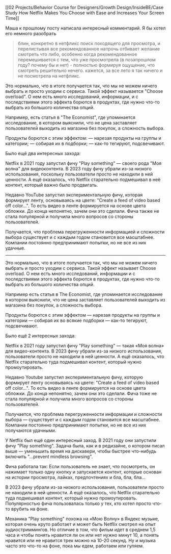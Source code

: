 [[02 Projects/Behavior Course for Designers/Growth Design/InsideBE/Case Study How Netflix Makes You Choose with Ease and Increases Your Screen Time]]


Маша к прошлому посту написала интересный комментарий. Я бы хотел его немного разобрать

> блин, конкретно в нетфликс поиск походящего для просмотра, и перелистывая все рекомендованное напрочь отбивает желание смотреть что либо, особенно когда рекомендованное перемешивается с тем, что уже просмотрела (в позапрошлом году? почему бы и нет) - полностью формируя ощущение, что смотреть решительно нечего. кажется, за все лето я так ничего и не посмотрела на нетфликс.


Это нормально, что в итоге получается так, что мы не можем ничего выбрать и просто уходим с сервиса. Такой эффект называется "Choose overload". О нем есть много исследований, информации, и с последствиями этого эффекта борются в продуктах, где нужно что-то выбрать из большого количества опций.

Например, есть статья в "The Economist", где упоминается исследование, в котором выяснили, что не цена заставляет пользователей выходить из магазина без покупок, а сложность выбора.

Продукты борются с этим эффектом:
— нарезая продукты на группы и категории;
— собирая их в подборки;
— как-то тегируют, подсвечивают.

Было ещё два интересных захода:

Netflix в 2021 году запустил фичу "Play something" — своего рода "Моя волна" для видеоконтента. В 2023 году фичу убрали из-за низкого использования, поскольку пользователи просто не находили в ней ценности. А ещё оказалось, что Netflix старательно подмешивал в неё контент, который важно было продвигать.

Недавно YouTube запустил экспериментальную фичу, которая формирует ленту, основываясь на цвете: "Create a feed of video based off color...". То есть видео в ленте формируется на основе цвета обложки. До конца непонятно, зачем они это сделали. Фича также не стала популярной и получила много вопросов со стороны пользователей.

Получается, что проблема перегруженности информацией и сложности выбора существует и с каждым годом становится все масштабнее. Компании постоянно предпринимают попытки, но не все из них удачные.

---


Это нормально, что в итоге получается так, что мы не можем ничего выбрать и просто уходим с сервиса. Такой эффект называет Сhoose overload. О нем есть много исследований, информации и с последствиями этого эффекта борются в продуктах, где нужно что-то выбрать из большого количества опций. 

Например есть статья в The Economist, где упоминается исследование в котором выяснили, что не цена заставляет пользователей выходить из магазина без покупок, а сложность выбора. 

Продукты борются с этим эффектом
— нарезая продукты на группы и категории
— собирая их во всякие подборки
— как-то тегируют, подсвечивают. 

Было ещё 2 интересных захода:

Netflix в 2021 году запустил фичу "Play something" — такая «Моя волна» для видео-контента. В 2023 фичу убрали из-за низкого использования, пользователи просто не находили в ней ценности. А ещё оказалось, что Netflix старательно туда подмешивал контент, который нужно промоутировать.

Недавно Youtube запустил экспериментальную фичу, которую формирует ленту основываясь на цвете: "Create a feed of video based off color...". То есть видео в ленте формируется на основе цвета обложки. До конца непонятно, зачем они это сделали. Фича тоже не стала популярной и получила много вопросов со стороны пользователей. 

Получается, что проблема перегруженности информации и сложности выбора — существует и с каждым годом становится все масштабнее. Компании постоянно предпринимают попытки, но не все из них получаются удачными. 




У Netflix был ещё один интересный заход. В 2021 году они запустили фичу "Play something". Задача была, как и в редизайне, о котором писал выше — уменьшить время на дискавери, чтобы быстрее что-нибудь включить "...prevent mindless browsing".

Фича работала так: Если пользователь не знает, что посмотреть, он нажимает только одну кнопку и запускается контент, которые основан на истории просмотра, лайках, предпочтениях и бла, бла, бла...

В 2023 фичу убрали из-за низкого использования, пользователи просто не находили в ней ценности. А ещё оказалось, что Netflix старательно туда подмешивал контент, который нужно промоутировать. Популярностью фича пользовалась только у тех, кто хотел просто что-то врубить на фоне.

Механика "Play something" похожа на «Мою Волну» в Яндекс музыке, которая очень круто работает и может быть Netflix смотрел на опыт аудиостриммингов. Но отличие в том, что фильм идет в среднем 1,5 часа и чтобы понять нравится ли он или нет нужно минут 10, а понять нравится или не нравится трек можно на 10-20 секунд. Ну и музыка часто это что-то на фоне, пока мы едем, работаем или гуляем. 




